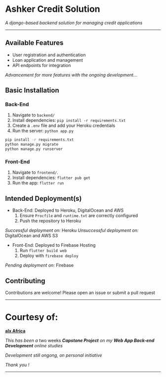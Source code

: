 # Ashker Credit Solution

*A django-based backend solution for managing credit applications*

---

## Available Features
- User registration and authentication
- Loan application and management
- API endpoints for integration

*Advancement for more features with the ongoing development...*

## Basic Installation
### Back-End
1. Navigate to `backend/`
2. Install dependencies: `pip install -r requirements.txt`
3. Create a `.env` file and add your Heroku credentials
4. Run the server: `python app.py`

```bash
pip install -r requirements.txt
python manage.py migrate
python manage.py runserver
```

### **Front-End**
1. Navigate to `frontend/`.
2. Install dependencies: `flutter pub get`
3. Run the app: `flutter run`

## **Intended Deployment(s)**
- Back-End: Deployed to Heroku, DigitalOcean and AWS
  1. Ensure `Procfile` and `runtime.txt` are correctly configured
  2. Push the repository to Heroku

*Successful deployment on:* Heroku
*Unsuccessful deployment on:* DigitalOcean and AWS S3

- Front-End: Deployed to Firebase Hosting
  1. Run `flutter build web`
  2. Deploy with `firebase deploy`

*Pending deployment on:* Firebase

## **Contributing**

Contributions are welcome! Please open an issue or submit a pull request

---

# Courtesy of:

**[alx Africa](https://www.alxafrica.com/)**

*This has been a* two weeks ***Capstone Project** on my **Web App Back-end Development** online studies*

*Development still ongong, on personal initiative*

*Thank you !*

---
